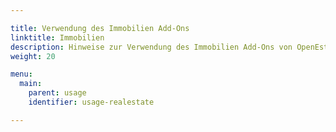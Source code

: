 ```yaml
---

title: Verwendung des Immobilien Add-Ons
linktitle: Immobilien
description: Hinweise zur Verwendung des Immobilien Add-Ons von OpenEstate-ImmoTool…
weight: 20

menu:
  main:
    parent: usage
    identifier: usage-realestate

---
```

